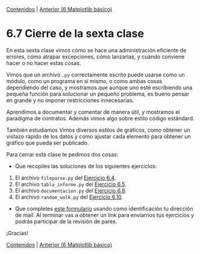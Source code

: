[Contenidos](../Contenidos.md) \| [Anterior (6 Matplotlib básico)](06_matplotlib_basico.md)

# 6.7 Cierre de la sexta clase

En esta sexta clase vimos cómo se hace una administración eficiente de errores, cómo atrapar excepciones, cómo lanzarlas, y cuándo conviene hacer o no hacer estas cosas.

Vimos que un archivo `.py` correctamente escrito puede usarse como un módulo, como un programa en sí mismo, o como ambas cosas dependiendo del caso, y mostramos que aunque uno esté escribiendo una pequeña función para solucionar un pequeño problema, es bueno pensar en grande y no imponer restricciones innecesarias.

Aprendimos a documentar y comentar de manera útil, y mostramos el paradigma de contratos. Además vimos algo sobre estilo código estándard.

También estudiamos Vimos diversos estilos de gráficos, como obtener un vistazo rápido de los datos y como ajustar cada elemento para obtener un gráfico que pueda ser publicado.

Para cerrar esta clase te pedimos dos cosas:
* Que recopiles las soluciones de los siguientes ejercicios:

1. El archivo `fileparse.py` del [Ejercicio 6.4](../06_Plt_Especificacion_y_Documentacion/03_306Design_discussion.md#ejercicio-64-de-archivos-a-objetos-cual-archivos).
1. El archivo `tabla_informe.py` del [Ejercicio 6.5](../06_Plt_Especificacion_y_Documentacion/03_306Design_discussion.md#ejercicio-65-arreglemos-las-funciones-existentes).
1. El archivo `documentacion.py` del [Ejercicio 6.8](../06_Plt_Especificacion_y_Documentacion/04_Especificación.md#ejercicio-68-funciones-y-documentación).
1. El archivo `random_walk.py` del [Ejercicio 6.10](../06_Plt_Especificacion_y_Documentacion/06_matplotlib_basico.md#ejercicio-610-caminatas-al-azar).
 
* Que completes [este formulario](https://docs.google.com/forms/) usando como identificación tu dirección de mail.  Al terminar vas a obtener un link para enviarnos tus ejercicios y podrás participar de la revisión de pares.

¡Gracias! 



[Contenidos](../Contenidos.md) \| [Anterior (6 Matplotlib básico)](06_matplotlib_basico.md)

